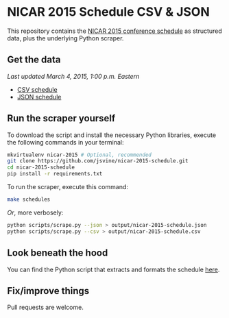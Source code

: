 # NICAR 2015 Schedule CSV & JSON

This repository contains the [NICAR 2015 conference schedule](http://www.ire.org/events-and-training/event/1494/) as structured data, plus the underlying Python scraper.

## Get the data

*Last updated March 4, 2015, 1:00 p.m.  Eastern*

- [CSV schedule](output/nicar-2015-schedule.csv?raw=true)
- [JSON schedule](output/nicar-2015-schedule.json?raw=true)

## Run the scraper yourself

To download the script and install the necessary Python libraries, execute the following commands in your terminal:

```bash
mkvirtualenv nicar-2015 # Optional, recommended
git clone https://github.com/jsvine/nicar-2015-schedule.git
cd nicar-2015-schedule
pip install -r requirements.txt
```

To run the scraper, execute this command:

```bash
make schedules
```

*Or*, more verbosely:

```bash
python scripts/scrape.py --json > output/nicar-2015-schedule.json
python scripts/scrape.py --csv > output/nicar-2015-schedule.csv
```

## Look beneath the hood

You can find the Python script that extracts and formats the schedule [here](scripts/scrape.py).

## Fix/improve things

Pull requests are welcome.
